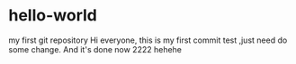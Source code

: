 # hello-world
my first git repository
Hi everyone, this is my first commit test ,just need do some change.
And it's done now
2222
hehehe
